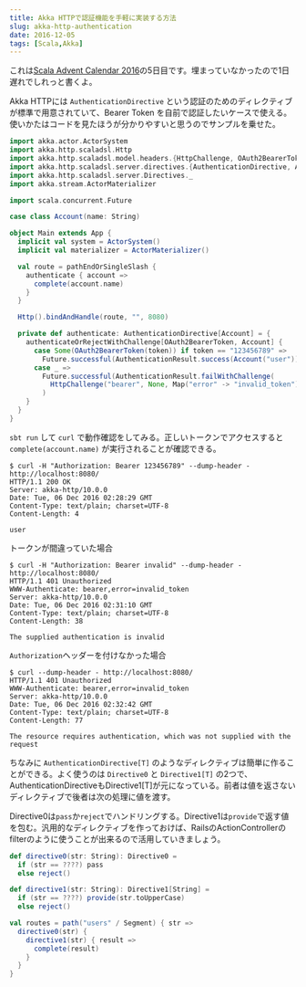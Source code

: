 ```yaml
---
title: Akka HTTPで認証機能を手軽に実装する方法
slug: akka-http-authentication
date: 2016-12-05
tags: [Scala,Akka]
---
```


これは[Scala Advent Calendar 2016](http://www.adventar.org/calendars/1492)の5日目です。埋まっていなかったので1日遅れでしれっと書くよ。

Akka HTTPには `AuthenticationDirective` という認証のためのディレクティブが標準で用意されていて、Bearer Token を自前で認証したいケースで使える。使いかたはコードを見たほうが分かりやすいと思うのでサンプルを乗せた。

```scala
import akka.actor.ActorSystem
import akka.http.scaladsl.Http
import akka.http.scaladsl.model.headers.{HttpChallenge, OAuth2BearerToken}
import akka.http.scaladsl.server.directives.{AuthenticationDirective, AuthenticationResult}
import akka.http.scaladsl.server.Directives._
import akka.stream.ActorMaterializer

import scala.concurrent.Future

case class Account(name: String)

object Main extends App {
  implicit val system = ActorSystem()
  implicit val materializer = ActorMaterializer()

  val route = pathEndOrSingleSlash {
    authenticate { account =>
      complete(account.name)
    }
  }

  Http().bindAndHandle(route, "", 8080)

  private def authenticate: AuthenticationDirective[Account] = {
    authenticateOrRejectWithChallenge[OAuth2BearerToken, Account] {
      case Some(OAuth2BearerToken(token)) if token == "123456789" =>
        Future.successful(AuthenticationResult.success(Account("user")))
      case _ =>
        Future.successful(AuthenticationResult.failWithChallenge(
          HttpChallenge("bearer", None, Map("error" -> "invalid_token")))
        )
    }
  }
}
```

`sbt run` して `curl` で動作確認をしてみる。正しいトークンでアクセスすると `complete(account.name)` が実行されることが確認できる。

```
$ curl -H "Authorization: Bearer 123456789" --dump-header - http://localhost:8080/
HTTP/1.1 200 OK
Server: akka-http/10.0.0
Date: Tue, 06 Dec 2016 02:28:29 GMT
Content-Type: text/plain; charset=UTF-8
Content-Length: 4

user
```

トークンが間違っていた場合

```
$ curl -H "Authorization: Bearer invalid" --dump-header - http://localhost:8080/
HTTP/1.1 401 Unauthorized
WWW-Authenticate: bearer,error=invalid_token
Server: akka-http/10.0.0
Date: Tue, 06 Dec 2016 02:31:10 GMT
Content-Type: text/plain; charset=UTF-8
Content-Length: 38

The supplied authentication is invalid
```

`Authorization`ヘッダーを付けなかった場合

```
$ curl --dump-header - http://localhost:8080/
HTTP/1.1 401 Unauthorized
WWW-Authenticate: bearer,error=invalid_token
Server: akka-http/10.0.0
Date: Tue, 06 Dec 2016 02:32:42 GMT
Content-Type: text/plain; charset=UTF-8
Content-Length: 77

The resource requires authentication, which was not supplied with the request
```

ちなみに `AuthenticationDirective[T]` のようなディレクティブは簡単に作ることができる。よく使うのは `Directive0` と `Directive1[T]` の2つで、AuthenticationDirectiveもDirective1[T]が元になっている。前者は値を返さないディレクティブで後者は次の処理に値を渡す。

Directive0は`pass`か`reject`でハンドリングする。Directive1は`provide`で返す値を包む。汎用的なディレクティブを作っておけば、RailsのActionControllerのfilterのように使うことが出来るので活用していきましょう。

```scala
def directive0(str: String): Directive0 =
  if (str == ????) pass
  else reject()

def directive1(str: String): Directive1[String] =
  if (str == ????) provide(str.toUpperCase)
  else reject()

val routes = path("users" / Segment) { str =>
  directive0(str) {
    directive1(str) { result =>
      complete(result)
    }
  }
}
```

